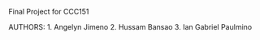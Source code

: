 Final Project for CCC151

AUTHORS:
        1. Angelyn Jimeno
        2. Hussam Bansao
        3. Ian Gabriel Paulmino
        

